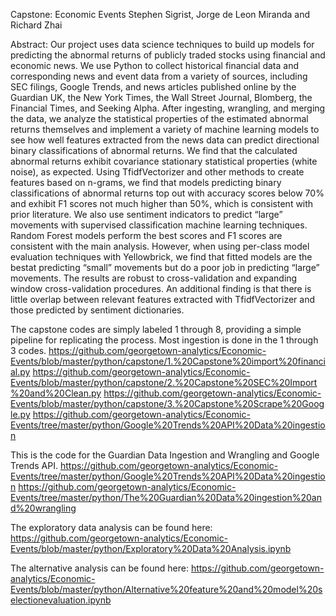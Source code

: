 Capstone: Economic Events
Stephen Sigrist, Jorge de Leon Miranda and Richard Zhai

Abstract: Our project uses data science techniques to build up models for predicting the abnormal returns of publicly traded stocks using financial and economic news. We use Python to collect historical financial data and corresponding news and event data from a variety of sources, including SEC filings, Google Trends, and news articles published online by the Guardian UK, the New York Times, the Wall Street Journal, Blomberg, the Financial Times, and Seeking Alpha. After ingesting, wrangling, and merging the data, we analyze the statistical properties of the estimated abnormal returns themselves and implement a variety of machine learning models to see how well features extracted from the news data can predict directional binary classifications of abnormal returns. We find that the calculated abnormal returns exhibit covariance stationary statistical properties (white noise), as expected. Using TfidfVectorizer and other methods to create features based on n-grams, we find that models predicting binary classifications of abnormal returns top out with accuracy scores below 70% and exhibit F1 scores not much higher than 50%, which is consistent with prior literature. We also use sentiment indicators to predict “large” movements with supervised classification machine learning techniques. Random Forest models perform the best scores and F1 scores are consistent with the main analysis. However, when using per-class model evaluation techniques with Yellowbrick, we find that fitted models are the bestat predicting “small” movements but do a poor job in predicting “large” movements. The results are robust to cross-validation and expanding window cross-validation procedures. An additional finding is that there is little overlap between relevant features extracted with TfidfVectorizer and those predicted by sentiment dictionaries.	

The capstone codes are simply labeled 1 through 8, providing a simple pipeline for replicating the process. Most ingestion is done in the 1 through 3 codes.
https://github.com/georgetown-analytics/Economic-Events/blob/master/python/capstone/1.%20Capstone%20import%20financial.py
https://github.com/georgetown-analytics/Economic-Events/blob/master/python/capstone/2.%20Capstone%20SEC%20Import%20and%20Clean.py
https://github.com/georgetown-analytics/Economic-Events/blob/master/python/capstone/3.%20Capstone%20Scrape%20Google.py
https://github.com/georgetown-analytics/Economic-Events/tree/master/python/Google%20Trends%20API%20Data%20ingestion


This is the code for the Guardian Data Ingestion and Wrangling and Google Trends API. 
https://github.com/georgetown-analytics/Economic-Events/tree/master/python/Google%20Trends%20API%20Data%20ingestion 
https://github.com/georgetown-analytics/Economic-Events/tree/master/python/The%20Guardian%20Data%20ingestion%20and%20wrangling 

The exploratory data analysis can be found here:
https://github.com/georgetown-analytics/Economic-Events/blob/master/python/Exploratory%20Data%20Analysis.ipynb 

The alternative analysis can be found here: 
https://github.com/georgetown-analytics/Economic-Events/blob/master/python/Alternative%20feature%20and%20model%20selectionevaluation.ipynb
